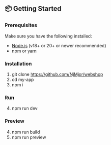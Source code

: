 ## 📦 Getting Started
### Prerequisites

Make sure you have the following installed:

- [Node.js](https://nodejs.org/) (v18+ or 20+ or newer recommended)
- [npm](https://www.npmjs.com/) or [yarn](https://yarnpkg.com/)

### Installation

1. git clone https://github.com/NjMjor/webshop
2. cd my-app
3. npm i

### Run
4. npm run dev

### Preview
4. npm run build 
5. npm run preview 
